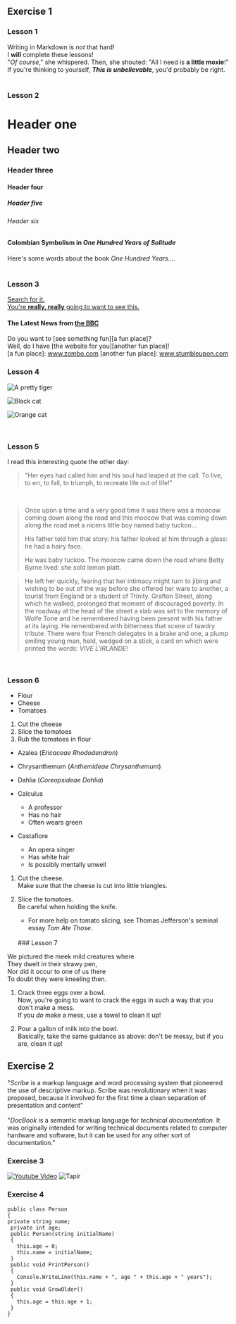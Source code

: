 ## Exercise 1

### Lesson 1
Writing in Markdown is _not_ that hard!  
I **will** complete these lessons!  
"_Of course_," she whispered. Then, she shouted: "All I need is **a little moxie**!"  
If you're thinking to yourself, **_This is unbelievable_**, you'd probably be right.  
<br>
### Lesson 2
# Header one
## Header two
### Header three
#### Header four
##### Header five
###### Header six

#### Colombian Symbolism in _One Hundred Years of Solitude_

Here's some words about the book _One Hundred Years..._.  
<br>
### Lesson 3
[Search for it.](www.google.com)  
[You're **really, really** going to want to see this.](www.dailykitten.com)  

#### The Latest News from [the BBC](www.bbc.com/news)  

Do you want to [see something fun][a fun place]?  
Well, do I have [the website for you][another fun place]!    
[a fun place]: www.zombo.com
[another fun place]: www.stumbleupon.com
<br>
### Lesson 4

![A pretty tiger](https://upload.wikimedia.org/wikipedia/commons/5/56/Tiger.50.jpg)  

![Black cat][Black]

![Orange cat][Orange]

[Black]: https://upload.wikimedia.org/wikipedia/commons/a/a3/81_INF_DIV_SSI.jpg
[Orange]: http://icons.iconarchive.com/icons/google/noto-emoji-animals-nature/256/22221-cat-icon.png

<br>

### Lesson 5
I read this interesting quote the other day:

>"Her eyes had called him and his soul had leaped at the call. To live, to err, to fall, to triumph, to recreate life out of life!"  
<br>

>Once upon a time and a very good time it was there was a moocow coming down along the road and this moocow that was coming down along the road met a nicens little boy named baby tuckoo...
>
>His father told him that story: his father looked at him through a glass: he had a hairy face.
>
>He was baby tuckoo. The moocow came down the road where Betty Byrne lived: she sold lemon platt.  

>He left her quickly, fearing that her intimacy might turn to jibing and wishing to be out of the way before she offered her ware to another, a tourist from England or a student of Trinity. Grafton Street, along which he walked, prolonged that moment of discouraged poverty. In the roadway at the head of the street a slab was set to the memory of Wolfe Tone and he remembered having been present with his father at its laying. He remembered with bitterness that scene of tawdry tribute. There were four French delegates in a brake and one, a plump smiling young man, held, wedged on a stick, a card on which were printed the words: _VIVE L'IRLANDE_!
<br>  

### Lesson 6
* Flour
* Cheese
* Tomatoes

1. Cut the cheese
2. Slice the tomatoes
3. Rub the tomatoes in flour

* Azalea (_Ericaceae Rhododendron_)
* Chrysanthemum (_Anthemideae Chrysanthemum_)
* Dahlia (_Coreopsideae Dahlia_)  


* Calculus
  * A professor
  * Has no hair
  * Often wears green
* Castafiore
  * An opera singer
  * Has white hair
  * Is possibly mentally unwell  


1. Cut the cheese.   
 Make sure that the cheese is cut into little triangles.

2. Slice the tomatoes.  
 Be careful when holding the knife.
   * For more help on tomato slicing, see Thomas Jefferson's seminal essay _Tom Ate Those_.
   <br>
   ### Lesson 7

We pictured the meek mild creatures where  
They dwelt in their strawy pen,  
Nor did it occur to one of us there  
To doubt they were kneeling then.

1. Crack three eggs over a bowl.  
 Now, you're going to want to crack the eggs in such a way that you don't make a mess.  
 If you _do_ make a mess, use a towel to clean it up!

2. Pour a gallon of milk into the bowl.  
 Basically, take the same guidance as above: don't be messy, but if you are, clean it up!  

 ## Exercise 2

"*Scribe* is a markup language and word processing system that pioneered the use of descriptive markup. Scribe was revolutionary when it was proposed, because it involved for the first time a clean separation of presentation and content"  
<br>
"*DocBook* is a semantic markup language for _technical documentation._ It was originally intended for writing technical documents related to computer hardware and software, but it can be used for any other sort of documentation."

### Exercise 3

[![Youtube Video](https://i.kym-cdn.com/entries/icons/original/000/002/691/sings.jpg)](https://www.youtube.com/watch?v=F-S0T4xTdLY&t=91s)
![Tapir](https://tapirs.org/wp-content/uploads/2017/03/TSG-FB-Page-4000-LIKES-3-1.jpg)


### Exercise 4
 ```
 public class Person
{
 private string name;
  private int age;
  public Person(string initialName)
  {
    this.age = 0;
    this.name = initialName;
  }
  public void PrintPerson()
  {
    Console.WriteLine(this.name + ", age " + this.age + " years");
  }
  public void GrowOlder()
  {
    this.age = this.age + 1;
  }
}
```